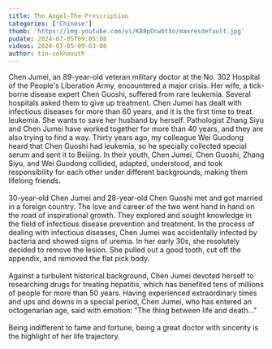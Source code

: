```yaml
---
title: The Angel-The Prescription
categories: ['Chinese']
thumb: 'https://img.youtube.com/vi/KB8pOcwbtXo/maxresdefault.jpg'
pudate: 2024-07-05T09:05:08
videos: 2024-07-05-09-03-08
author: tin-sokhavuth
---
```

Chen Jumei, an 89-year-old veteran military doctor at the No. 302 Hospital of the People's Liberation Army, encountered a major crisis. Her wife, a tick-borne disease expert Chen Guoshi, suffered from rare leukemia. Several hospitals asked them to give up treatment. Chen Jumei has dealt with infectious diseases for more than 60 years, and it is the first time to treat leukemia. She wants to save her husband by herself. Pathologist Zhang Siyu and Chen Jumei have worked together for more than 40 years, and they are also trying to find a way. Thirty years ago, my colleague Wei Guodong heard that Chen Guoshi had leukemia, so he specially collected special serum and sent it to Beijing. In their youth, Chen Jumei, Chen Guoshi, Zhang Siyu, and Wei Guodong collided, adapted, understood, and took responsibility for each other under different backgrounds, making them lifelong friends.
<br/><br/>
30-year-old Chen Jumei and 28-year-old Chen Guoshi met and got married in a foreign country. The love and career of the two went hand in hand on the road of inspirational growth. They explored and sought knowledge in the field of infectious disease prevention and treatment. In the process of dealing with infectious diseases, Chen Jumei was accidentally infected by bacteria and showed signs of uremia. In her early 30s, she resolutely decided to remove the lesion. She pulled out a good tooth, cut off the appendix, and removed the flat pick body.
<br/><br/>
Against a turbulent historical background, Chen Jumei devoted herself to researching drugs for treating hepatitis, which has benefited tens of millions of people for more than 50 years. Having experienced extraordinary times and ups and downs in a special period, Chen Jumei, who has entered an octogenarian age, said with emotion: "The thing between life and death..."
<br/><br/>
Being indifferent to fame and fortune, being a great doctor with sincerity is the highlight of her life trajectory.